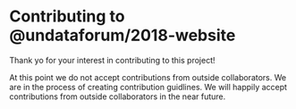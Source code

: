 # Contributing to @undataforum/2018-website

Thank yo for your interest in contributing to this project!

At this point we do not accept contributions from outside collaborators. We are in the process of creating contribution guidlines. We will happily accept contributions from outside collaborators in the near future.

